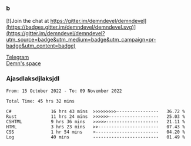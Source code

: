 ### b

[![Join the chat at https://gitter.im/demndevel/demndevel](https://badges.gitter.im/demndevel/demndevel.svg)](https://gitter.im/demndevel/demndevel?utm_source=badge&utm_medium=badge&utm_campaign=pr-badge&utm_content=badge)

[Telegram](https://t.me/demnometa) <br>
[Demn's space](http://demns.space)

### Ajasdlaksdjlaksjdl

<!--START_SECTION:waka-->

```text
From: 15 October 2022 - To: 09 November 2022

Total Time: 45 hrs 32 mins

C#               16 hrs 43 mins  >>>>>>>>>----------------   36.72 %
Rust             11 hrs 24 mins  >>>>>>-------------------   25.03 %
CSHTML           9 hrs 36 mins   >>>>>--------------------   21.11 %
HTML             3 hrs 23 mins   >>-----------------------   07.43 %
CSS              1 hr 54 mins    >------------------------   04.20 %
Log              40 mins         -------------------------   01.49 %
```

<!--END_SECTION:waka-->
